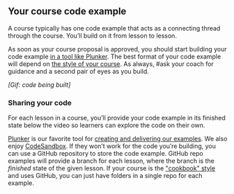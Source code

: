 ## Your course code example
A course typically has one code example that acts as a connecting thread through the course. You’ll build on it from lesson to lesson.

As soon as your course proposal is approved, you should start building your code example [in a tool like Plunker](#sharing-your-code). The best format of your code example will depend on [the style of your course](https://paper.dropbox.com/doc/02-How-to-structure-your-course-YfYDW8HSjx7DsAEShXc4X). As always, #ask your coach for guidance and a second pair of eyes as you build.

*[Gif: code being built]*


### Sharing your code

For each lesson in a course, you’ll provide your code example in its finished state below the video so learners can explore the code on their own.

[Plunker](https://next.plnkr.co/) is our favorite tool for [creating and delivering our examples](#sharing-your-code#q=how%20to%20structure). We also enjoy [CodeSandbox](https://codesandbox.io/). If they won’t work for the code you’re building, you can use a GitHub repository to store the code example. GitHub repo examples will provide a branch for each lesson, where the branch is the *finished* state of the given lesson. If your course is the ["cookbook" style](https://paper.dropbox.com/doc/02-How-to-structure-your-course-YfYDW8HSjx7DsAEShXc4X) and uses GitHub, you can just have folders in a single repo for each example.